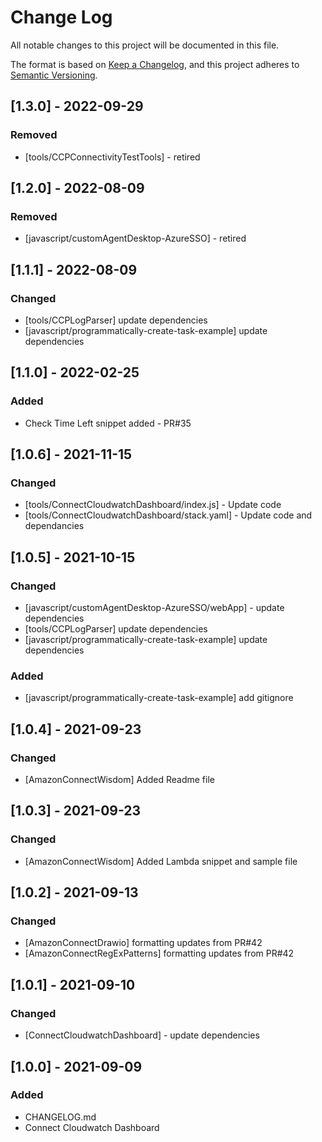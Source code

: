# Change Log
All notable changes to this project will be documented in this file.

The format is based on [Keep a Changelog](https://keepachangelog.com/en/1.0.0/),
and this project adheres to [Semantic Versioning](https://semver.org/spec/v2.0.0.html).

## [1.3.0] - 2022-09-29
### Removed
 - [tools/CCPConnectivityTestTools] - retired

## [1.2.0] - 2022-08-09
### Removed
 - [javascript/customAgentDesktop-AzureSSO] - retired

## [1.1.1] - 2022-08-09
### Changed
 - [tools/CCPLogParser] update dependencies
 - [javascript/programmatically-create-task-example] update dependencies


## [1.1.0] - 2022-02-25
### Added
 - Check Time Left snippet added - PR#35

## [1.0.6] - 2021-11-15
### Changed
 - [tools/ConnectCloudwatchDashboard/index.js] - Update code
 - [tools/ConnectCloudwatchDashboard/stack.yaml] - Update code and dependancies
## [1.0.5] - 2021-10-15
### Changed
 - [javascript/customAgentDesktop-AzureSSO/webApp] - update dependencies
 - [tools/CCPLogParser] update dependencies
 - [javascript/programmatically-create-task-example] update dependencies

### Added
 - [javascript/programmatically-create-task-example] add gitignore

## [1.0.4] - 2021-09-23
### Changed
 - [AmazonConnectWisdom] Added Readme file
## [1.0.3] - 2021-09-23
### Changed
 - [AmazonConnectWisdom] Added Lambda snippet and sample file
## [1.0.2] - 2021-09-13
### Changed
 - [AmazonConnectDrawio] formatting updates from PR#42
 - [AmazonConnectRegExPatterns] formatting updates from PR#42

## [1.0.1] - 2021-09-10
### Changed
- [ConnectCloudwatchDashboard] - update dependencies

## [1.0.0] - 2021-09-09
### Added
- CHANGELOG.md
- Connect Cloudwatch Dashboard
